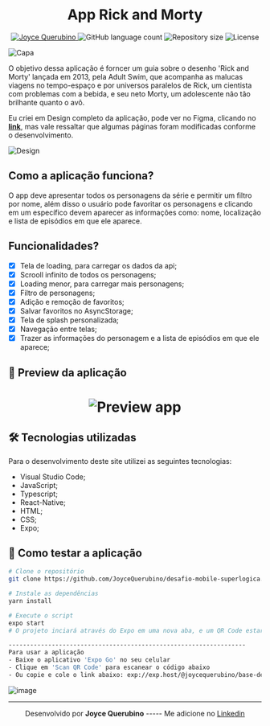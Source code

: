 <h1 align="center">App Rick and Morty</h1>
<!-- Badges -->
<p align="center">
   <a href="https://www.linkedin.com/in/joyce-querubino/">
      <img alt="Joyce Querubino" src="https://img.shields.io/badge/-Joyce Querubino-63D477?style=flat&logo=Linkedin&logoColor=white" />
   </a>
   
   <img alt="GitHub language count" src="https://img.shields.io/github/languages/count/JoyceQuerubino/desafio-mobile-superlogica?color=63D477">

  <img alt="Repository size" src="https://img.shields.io/github/repo-size/JoyceQuerubino/desafio-mobile-superlogica?color=63D477">
  
  <img alt="License" src="https://img.shields.io/badge/license-MIT-63D477">
</p>

![Capa](https://user-images.githubusercontent.com/66806696/134522332-4409a384-d920-4424-9515-120806ea59c0.png)

O objetivo dessa aplicação é forncer um guia sobre o desenho 'Rick and Morty' lançada em 2013, pela Adult Swim, que acompanha as malucas viagens no tempo-espaço e por universos paralelos de Rick, um cientista com problemas com a bebida, e seu neto Morty, um adolescente não tão brilhante quanto o avô.

Eu criei em Design completo da aplicação, pode ver no Figma, clicando no **[link](https://www.figma.com/file/faLAafFFNoi1vx8JbcgD7F/App-Rick-and-Morty?node-id=0%3A1)**, mas vale ressaltar que algumas páginas foram modificadas conforme o desenvolvimento.

![Design](https://user-images.githubusercontent.com/66806696/134522584-ffe942df-c242-4282-ac66-fdc656ae3a9e.png)

## Como a aplicação funciona?

O app deve apresentar todos os personagens da série e permitir um filtro por nome, além disso o usuário pode favoritar os personagens e clicando em um específico devem aparecer as informações como: nome, localização e lista de episódios em que ele aparece.

## Funcionalidades?

- [x] Tela de loading, para carregar os dados da api;
- [x] Scrooll infinito de todos os personagens;
- [x] Loading menor, para carregar mais personagens;
- [x] Filtro de personagens;
- [x] Adição e remoção de favoritos;
- [x] Salvar favoritos no AsyncStorage;
- [x] Tela de splash personalizada;
- [x] Navegação entre telas;
- [x] Trazer as informações do personagem e a lista de episódios em que ele aparece;

## 📱 Preview da aplicação

<h1 align="center">
   <img src="/github/video-apt.gif" alt="Preview app"/>
</h1>

## 🛠 Tecnologias utilizadas

Para o desenvolvimento deste site utilizei as seguintes tecnologias:

- Visual Studio Code;
- JavaScript;
- Typescript;
- React-Native;
- HTML;
- CSS;
- Expo;

## 🚀 Como testar a aplicação

```bash
# Clone o repositório
git clone https://github.com/JoyceQuerubino/desafio-mobile-superlogica.git

# Instale as dependências
yarn install

# Execute o script
expo start
# O projeto inciará através do Expo em uma nova aba, e um QR Code estará disponível.

------------------------------------------------------------------
Para usar a aplicação
- Baixe o aplicativo 'Expo Go' no seu celular
- Clique em 'Scan QR Code' para escanear o código abaixo
- Ou copie e cole o link abaixo: exp://exp.host/@joycequerubino/base-desafio-superlogica

```
![image](https://user-images.githubusercontent.com/66806696/134555976-8dcdaa2f-aec7-4551-986d-d6264fe03345.png)

---

<p align= center>
Desenvolvido por <strong>Joyce Querubino</strong>   -----   Me adicione no <a href="https://www.linkedin.com/in/joyce-querubino/"target="_blank">Linkedin</a>
</p>
